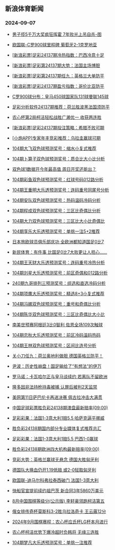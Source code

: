## 新浪体育新闻 
### 2024-09-07

+ [男子揽5千万大奖疯狂挥霍 7年败光上吊自杀-图](https://sports.sina.com.cn/l/2024-09-06/doc-incnemyu5074428.shtml)

+ [欧国联-C罗900球里程碑 葡萄牙2-1克罗地亚](https://sports.sina.com.cn/g/pl/2024-09-06/doc-incnemyu5078508.shtml)

+ [[新浪彩票]足彩24137期冷热指数：巴西冷意十足](https://sports.sina.com.cn/l/2024-09-06/doc-incnemyy1719617.shtml)

+ [[新浪彩票]足彩第24137期大势：法国主场博胆](https://sports.sina.com.cn/l/2024-09-06/doc-incnemyw4939249.shtml)

+ [[新浪彩票]足彩第24137期任九：英格兰大单防平](https://sports.sina.com.cn/l/2024-09-06/doc-incnemys8326408.shtml)

+ [[新浪彩票]足彩24137期盈亏指数：哥伦比亚防平](https://sports.sina.com.cn/l/2024-09-06/doc-incnemyy1718941.shtml)

+ [C罗900球分布：皇马450球国家队131球曼联145球](https://sports.sina.com.cn/g/pl/2024-09-06/doc-incnemyu5079449.shtml)

+ [足彩分析软件24137期推荐：荷兰胜波黑法国须防平](https://sports.sina.com.cn/l/2024-09-06/doc-incnemys8328214.shtml)

+ [农心杯第2局柯洁轻松战胜广濑优一 收获两连胜](https://sports.sina.com.cn/go/2024-09-06/doc-incnfawk8104679.shtml)

+ [[新浪彩票]足彩24137期投注策略：希腊不败可期](https://sports.sina.com.cn/l/2024-09-06/doc-incnemys8326680.shtml)

+ [[小炮APP]专家年丰竞彩推荐：乌拉圭赢球可期](https://sports.sina.com.cn/l/2024-09-06/doc-incnfieq1437670.shtml)

+ [104期大飞双色球预测奖号：缩水小复式推荐](https://sports.sina.com.cn/l/2024-09-06/doc-incnfaws1490629.shtml)

+ [104期卜算子双色球预测奖号：质合比大小比分析](https://sports.sina.com.cn/l/2024-09-06/doc-incnfaws1489357.shtml)

+ [双色球1数据开今年最高值 周日开奖还能出？](https://sports.sina.com.cn/l/2024-09-06/doc-incneshs5033130.shtml)

+ [104期彩鱼双色球预测奖号：红球号码012路分析](https://sports.sina.com.cn/l/2024-09-06/doc-incnfawq4712461.shtml)

+ [104期王重明大乐透预测奖号：连码重号同尾号分析](https://sports.sina.com.cn/l/2024-09-06/doc-incnewqs4835253.shtml)

+ [104期安队双色球预测奖号：热码温码冷码分析](https://sports.sina.com.cn/l/2024-09-06/doc-incnewqs4842760.shtml)

+ [104期程成双色球预测奖号：三区比奇偶比分析](https://sports.sina.com.cn/l/2024-09-06/doc-incnfawk8058904.shtml)

+ [104期大力双色球预测奖号：三区比大小比奇偶比](https://sports.sina.com.cn/l/2024-09-06/doc-incnfawk8059431.shtml)

+ [104期享乐大乐透预测奖号：单挑一注5+2推荐](https://sports.sina.com.cn/l/2024-09-06/doc-incnewqn8182891.shtml)

+ [日本旅欧球员俱乐部庆功 全欧洲都知道国足0比7](https://sports.sina.com.cn/global/others/2024-09-06/doc-incnfawq4751115.shtml)

+ [新民体育：有件事 比国足0比7大败更让人担心……](https://sports.sina.com.cn/china/2024-09-06/doc-incnfawn4855181.shtml)

+ [104期王天财大乐透预测奖号：连码重号冷热分析](https://sports.sina.com.cn/l/2024-09-06/doc-incnewqn8181938.shtml)

+ [104期刘星大乐透预测奖号：前区奇偶和012路分析](https://sports.sina.com.cn/l/2024-09-06/doc-incneshw1700661.shtml)

+ [240期九哥排列三预测奖号：组选和直选冷码分析](https://sports.sina.com.cn/l/2024-09-06/doc-incnfawn4863348.shtml)

+ [104期项鹰大乐透预测奖号：精选8+3小复式推荐](https://sports.sina.com.cn/l/2024-09-06/doc-incnewqu1613658.shtml)

+ [104期冯娜双色球预测奖号：重号和奇偶比分析](https://sports.sina.com.cn/l/2024-09-06/doc-incnewqq4943135.shtml)

+ [104期陈华双色球预测奖号：三区比奇偶比大小比](https://sports.sina.com.cn/l/2024-09-06/doc-incnfaws1489867.shtml)

+ [南美世预赛阿根廷3比0智利 佐恩全场109次触球](https://sports.sina.com.cn/global/others/2024-09-06/doc-incnfawk8086614.shtml)

+ [104期恋秋大乐透预测奖号：前区冷码温码热码](https://sports.sina.com.cn/l/2024-09-06/doc-incneshu4920729.shtml)

+ [104期王林双色球预测奖号：区间比连号分析](https://sports.sina.com.cn/l/2024-09-06/doc-incnewqu1617824.shtml)

+ [关小刀任九：荷兰奥地利做胆 德国英格兰防平！](https://sports.sina.com.cn/l/2024-09-06/doc-incnfiek4788913.shtml)

+ [尹波：历史性崩盘！国足输给了“有想法”的伊万](https://sports.sina.com.cn/china/2024-09-06/doc-incnfawk8063352.shtml)

+ [罗马诺：卡瓦哈尔正与皇马谈续约 若离队不留欧洲](https://sports.sina.com.cn/g/laliga/2024-09-06/doc-incnfawn4848750.shtml)

+ [隆多因非法持枪持毒被捕 认罪后被判2天监禁](https://sports.sina.com.cn/basketball/nba/2024-09-06/doc-incnfxzy7822935.shtml)

+ [美网第11日萨巴伦卡再进决赛 佩古拉冲击大满贯](https://sports.sina.com.cn/tennis/wta/2024-09-06/doc-incneshw1687293.shtml)

+ [中国足球彩票胜负彩24138期澳盘最新赔率(09:00)](https://sports.sina.com.cn/l/2024-09-06/doc-incnfawk8066573.shtml)

+ [足彩彩果：法国1-3意大利1赔5.5 哈萨克逼平挪威](https://sports.sina.com.cn/l/2024-09-07/doc-incnhqxw4171170.shtml)

+ [胜负彩24138期国内部分专业媒体复式推荐总汇](https://sports.sina.com.cn/l/2024-09-06/doc-incnfieq1464825.shtml)

+ [足彩彩果：法国1-3意大利1赔5.5 巴西1-0赢球](https://sports.sina.com.cn/l/2024-09-07/doc-incnhqxw4171170.shtml)

+ [胜负彩24138期欧洲四大机构最新赔率(09:00)](https://sports.sina.com.cn/l/2024-09-06/doc-incnfawq4722803.shtml)

+ [竞彩大势：英格兰赢球无悬念 德国大胜匈牙利](https://sports.sina.com.cn/l/2024-09-07/doc-incnhqxy0948893.shtml)

+ [德国队大换血仍开1.19低赔 或2-0轻取匈牙利](https://sports.sina.com.cn/l/2024-09-07/doc-incnfieh8017337.shtml)

+ [欧国联-迪马尔科弗拉泰西破门 法国1-3意大利](https://sports.sina.com.cn/g/seriea/2024-09-07/doc-incnhvfw0849096.shtml)

+ [快船官宣提前续约祖巴茨 新合同3年5860万美元](https://sports.sina.com.cn/basketball/nba/2024-09-06/doc-incnfyah1207085.shtml)

+ [8月中国围棋等级分(公示版)  李轩豪领跑柯洁第五](https://sports.sina.com.cn/go/2024-09-07/doc-incnhzps3979014.shtml)

+ [俄女排传奇杯莫斯科3-2胜乌拉洛奇卡 王云蕗12分](https://sports.sina.com.cn/others/volleyball/2024-09-07/doc-incnhqxs7659745.shtml)

+ [2024年9月围棋赛程：农心杯应氏杯LG杯本月进行](https://sports.sina.com.cn/go/2024-09-07/doc-incnhzpn7509317.shtml)

+ [农心杯柯洁优势下爆冷超时负韩将 无缘三连胜](https://sports.sina.com.cn/go/2024-09-07/doc-incnincn3801841.shtml)

+ [104期梦凡大乐透预测奖号：单挑一注推荐](https://sports.sina.com.cn/l/2024-09-07/doc-incnhvfu4090657.shtml)


